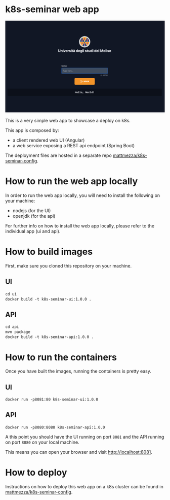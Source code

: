 k8s-seminar web app
===

![banner](banner.png)

This is a very simple web app to showcase a deploy on k8s.

This app is composed by:

- a client rendered web UI (Angular)
- a web service exposing a REST api endpoint (Spring Boot)

The deployment files are hosted in a separate repo [mattmezza/k8s-seminar-config](https://github.com/mattmezza/k8s-seminar-config).


# How to run the web app locally

In order to run the web app locally, you will need to install the following on your machine:
- nodejs (for the UI)
- openjdk (for the api)

For further info on how to install the web app locally, please refer to the individual app (ui and api).

# How to build images

First, make sure you cloned this repository on your machine.

## UI

```
cd ui
docker build -t k8s-seminar-ui:1.0.0 .
```


## API
```
cd api
mvn package
docker build -t k8s-seminar-api:1.0.0 .
```

# How to run the containers

Once you have built the images, running the containers is pretty easy.

## UI

```
docker run -p8081:80 k8s-seminar-ui:1.0.0
```

## API
```
docker run -p8080:8080 k8s-seminar-api:1.0.0
```

A this point you should have the UI running on port `8081` and the API running on port `8080` on your local machine.

This means you can open your browser and visit [http://localhost:8081](http://localhost:8081).


# How to deploy

Instructions on how to deploy this web app on a k8s cluster can be found in [mattmezza/k8s-seminar-config](https://github.com/mattmezza/k8s-seminar-config).
